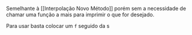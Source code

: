 Semelhante à [[Interpolação Novo Método]] porém sem a necessidade de chamar uma função a mais para imprimir o que for desejado.

Para usar basta colocar um `f` seguido da s